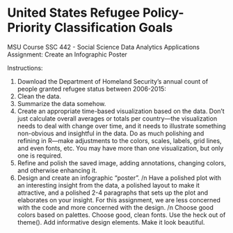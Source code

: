 # United States Refugee Policy- Priority Classification Goals
MSU Course SSC 442 - Social Science Data Analytics Applications Assignment: Create an Infographic Poster

Instructions:
1. Download the Department of Homeland Security’s annual count of people granted refugee status between 2006-2015:
2. Clean the data.
3. Summarize the data somehow.
4. Create an appropriate time-based visualization based on the data.
  Don’t just calculate overall averages or totals per country—the visualization needs to deal with change over time, and it needs to illustrate something non-obvious and insightful in the data. Do as much polishing and refining in R—make adjustments to the colors, scales, labels, grid lines, and even fonts, etc. You may have more than one visualization, but only one is required.
5. Refine and polish the saved image, adding annotations, changing colors, and otherwise enhancing it.
6. Design and create an infographic “poster”. /n
   Have a polished plot with an interesting insight from the data, a polished layout to make it attractive, and a polished 2-4 paragraphs that sets up the plot and elaborates on your insight.
   For this assignment, we are less concerned with the code and more concerned with the design. /n
   Choose good colors based on palettes. Choose good, clean fonts. Use the heck out of theme(). Add informative design elements. Make it look beautiful.

